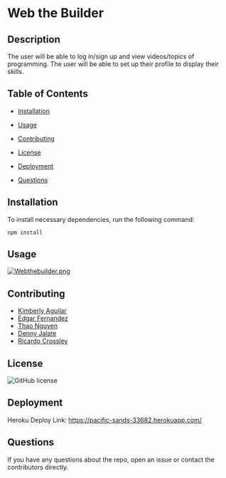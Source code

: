 # Web the Builder

## Description

The user will be able to log in/sign up  and view videos/topics of programming. The user will be able to set up their profile to display their skills. 

## Table of Contents 

* [Installation](#installation)

* [Usage](#usage)

* [Contributing](#contributing)

* [License](#license)

* [Deployment](#deployment)

* [Questions](#questions)

## Installation

To install necessary dependencies, run the following command:

```
npm install
```

## Usage

[![Webthebuilder.png](https://i.postimg.cc/7LsZbx0m/Webthebuilder.png)](https://postimg.cc/sBWrNCnh)
  
## Contributing

- [Kimberly Aguilar](https://github.com/KimAH1999)
- [Edgar Fernandez](https://github.com/HCTyler)
- [Thao Nguyen](https://github.com/teeteathao)
- [Denny Jalate](https://github.com/DennyJalate)
- [Ricardo Crossley](https://github.com/rickyesc1)

## License

![GitHub license](https://img.shields.io/badge/license-MIT-blue.svg)

## Deployment

Heroku Deploy Link: https://pacific-sands-33682.herokuapp.com/

## Questions

If you have any questions about the repo, open an issue or contact the contributors directly.

